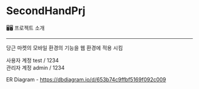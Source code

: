 # SecondHandPrj

🖥️🖥 프로젝트 소개
<hr>
당근 마켓의 모바일 환경의 기능을 웹 환경에 적용 시킴


사용자 계정 test / 1234 <br>
관리자 계정 admin / 1234


ER Diagram - https://dbdiagram.io/d/653b74c9ffbf5169f092c009
